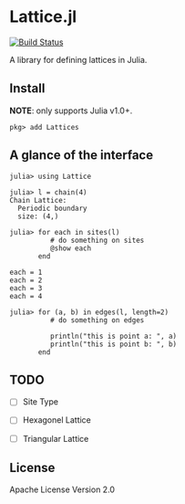 # Lattice.jl

[![Build Status](https://travis-ci.org/Roger-luo/Lattices.jl.svg?branch=master)](https://travis-ci.org/Roger-luo/Lattices.jl)

A library for defining lattices in Julia.

## Install

**NOTE**: only supports Julia v1.0+.

```
pkg> add Lattices
```

## A glance of the interface

```julia-repl
julia> using Lattice

julia> l = chain(4)
Chain Lattice:
  Periodic boundary
  size: (4,)

julia> for each in sites(l)
          # do something on sites
          @show each
       end

each = 1
each = 2
each = 3
each = 4

julia> for (a, b) in edges(l, length=2)
          # do something on edges

          println("this is point a: ", a)
          println("this is point b: ", b)
       end
```

## TODO

- [ ] Site Type

- [ ] Hexagonel Lattice
- [ ] Triangular Lattice

## License

Apache License Version 2.0

